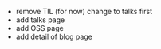 - remove TIL (for now) change to talks first
- add talks page
- add OSS page
- add detail of blog page
